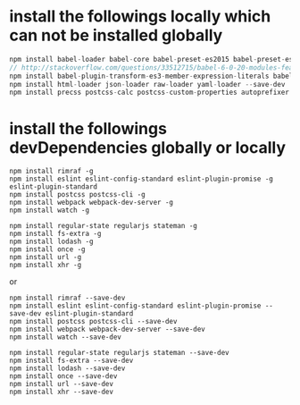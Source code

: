 <!--
@Author: Yingya Zhang <zyy>
@Date:   2016-06-25 21:25:00
@Email:  zyy7259@gmail.com
@Last modified by:   zyy
@Last modified time: 2016-07-09 20:19:88
-->

# install the followings locally which can not be installed globally

```javascript
npm install babel-loader babel-core babel-preset-es2015 babel-preset-es2015-loose --save-dev
// http://stackoverflow.com/questions/33512715/babel-6-0-20-modules-feature-not-work-in-ie8
npm install babel-plugin-transform-es3-member-expression-literals babel-plugin-transform-es3-property-literals --save-dev
npm install html-loader json-loader raw-loader yaml-loader --save-dev
npm install precss postcss-calc postcss-custom-properties autoprefixer --save-dev
```

# install the followings devDependencies globally or locally

```
npm install rimraf -g
npm install eslint eslint-config-standard eslint-plugin-promise -g eslint-plugin-standard
npm install postcss postcss-cli -g
npm install webpack webpack-dev-server -g
npm install watch -g

npm install regular-state regularjs stateman -g
npm install fs-extra -g
npm install lodash -g
npm install once -g
npm install url -g
npm install xhr -g
```

or

```
npm install rimraf --save-dev
npm install eslint eslint-config-standard eslint-plugin-promise --save-dev eslint-plugin-standard
npm install postcss postcss-cli --save-dev
npm install webpack webpack-dev-server --save-dev
npm install watch --save-dev

npm install regular-state regularjs stateman --save-dev
npm install fs-extra --save-dev
npm install lodash --save-dev
npm install once --save-dev
npm install url --save-dev
npm install xhr --save-dev
```
